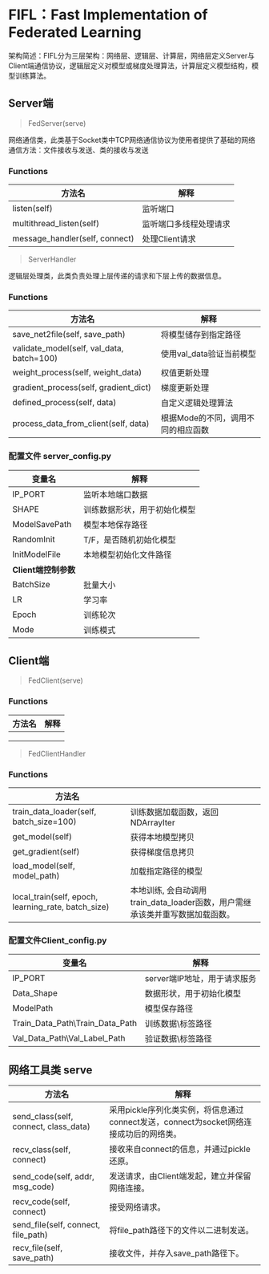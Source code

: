 # FIFL：Fast Implementation of Federated Learning

架构简述：FIFL分为三层架构：网络层、逻辑层、计算层，网络层定义Server与Client端通信协议，逻辑层定义对模型或梯度处理算法，计算层定义模型结构，模型训练算法。

## Server端

> FedServer(serve) 

网络通信类，此类基于Socket类中TCP网络通信协议为使用者提供了基础的网络通信方法：文件接收与发送、类的接收与发送

### Functions

| 方法名                         | 解释                   |
| ------------------------------ | ---------------------- |
| listen(self)                   | 监听端口               |
| multithread_listen(self)       | 监听端口多线程处理请求 |
| message_handler(self, connect) | 处理Client请求         |



> ServerHandler

逻辑层处理类，此类负责处理上层传递的请求和下层上传的数据信息。

### Functions

| 方法名                                    | 解释                               |
| ----------------------------------------- | ---------------------------------- |
| save_net2file(self, save_path)            | 将模型储存到指定路径               |
| validate_model(self, val_data, batch=100) | 使用val_data验证当前模型           |
| weight_process(self, weight_data)         | 权值更新处理                       |
| gradient_process(self, gradient_dict)     | 梯度更新处理                       |
| defined_process(self, data)               | 自定义逻辑处理算法                 |
| process_data_from_client(self, data)      | 根据Mode的不同，调用不同的相应函数 |



### 配置文件 server_config.py

| 变量名               | 解释                         |
| -------------------- | ---------------------------- |
| IP_PORT              | 监听本地端口数据             |
| SHAPE                | 训练数据形状，用于初始化模型 |
| ModelSavePath        | 模型本地保存路径             |
| RandomInit           | T/F，是否随机初始化模型      |
| InitModelFile        | 本地模型初始化文件路径       |
| **Client端控制参数** |                              |
| BatchSize            | 批量大小                     |
| LR                   | 学习率                       |
| Epoch                | 训练轮次                     |
| Mode                 | 训练模式                     |



## Client端

> FedClient(serve)

### Functions

| 方法名 | 解释 |
| ------ | ---- |
|        |      |
|        |      |
|        |      |

> FedClientHandler

### Functions

| 方法名                                              |                                                              |
| --------------------------------------------------- | ------------------------------------------------------------ |
| train_data_loader(self, batch_size=100)             | 训练数据加载函数，返回NDArrayIter                            |
| get_model(self)                                     | 获得本地模型拷贝                                             |
| get_gradient(self)                                  | 获得梯度信息拷贝                                             |
| load_model(self, model_path)                        | 加载指定路径的模型                                           |
| local_train(self, epoch, learning_rate, batch_size) | 本地训练, 会自动调用train_data_loader函数，用户需继承该类并重写数据加载函数。 |



### 配置文件Client_config.py

| 变量名                          | 解释                         |
| ------------------------------- | ---------------------------- |
| IP_PORT                         | server端IP地址，用于请求服务 |
| Data_Shape                      | 数据形状，用于初始化模型     |
| ModelPath                       | 模型保存路径                 |
| Train_Data_Path\Train_Data_Path | 训练数据\标签路径            |
| Val_Data_Path\Val_Label_Path    | 验证数据\标签路径            |



## 网络工具类 serve

| 方法名                                | 解释                                                         |
| ------------------------------------- | ------------------------------------------------------------ |
| send_class(self, connect, class_data) | 采用pickle序列化类实例，将信息通过connect发送，connect为socket网络连接成功后的网络类。 |
| recv_class(self, connect)             | 接收来自connect的信息，并通过pickle还原。                    |
| send_code(self, addr, msg_code)       | 发送请求，由Client端发起，建立并保留网络连接。               |
| recv_code(self, connect)              | 接受网络请求。                                               |
| send_file(self, connect, file_path)   | 将file_path路径下的文件以二进制发送。                        |
| recv_file(self, save_path)            | 接收文件，并存入save_path路径下。                            |

